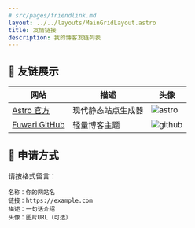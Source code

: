 ```yaml
---
# src/pages/friendlink.md
layout: ../../layouts/MainGridLayout.astro
title: 友情链接
description: 我的博客友链列表
---
```


## 🎯 友链展示

| 网站 | 描述 | 头像 |
|------|------|------|
| [Astro 官方](https://astro.build) | 现代静态站点生成器 | ![astro](https://astro.build/favicon.svg) |
| [Fuwari GitHub](https://github.com/saicaca/fuwari) | 轻量博客主题 | ![github](https://github.githubassets.com/favicons/favicon.png) |

## 📝 申请方式
请按格式留言：
```plaintext
名称：你的网站名
链接：https://example.com
描述：一句话介绍
头像：图片URL（可选）